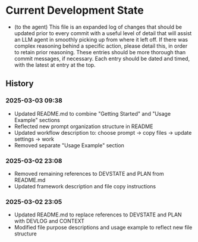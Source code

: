 # Current Development State

- (to the agent) This file is an expanded log of changes that should be updated prior to every commit with a useful level of detail that will assist an LLM agent in smoothly picking up from where it left off. If there was complex reasoning behind a specific action, please detail this, in order to retain prior reasoning. These entries should be more thorough than commit messages, if necessary. Each entry should be dated and timed, with the latest at entry at the top.

## History

### 2025-03-03 09:38
- Updated README.md to combine "Getting Started" and "Usage Example" sections
- Reflected new prompt organization structure in README
- Updated workflow description to: choose prompt → copy files → update settings → work
- Removed separate "Usage Example" section

### 2025-03-02 23:08
- Removed remaining references to DEVSTATE and PLAN from README.md
- Updated framework description and file copy instructions

### 2025-03-02 23:05
- Updated README.md to replace references to DEVSTATE and PLAN with DEVLOG and CONTEXT
- Modified file purpose descriptions and usage example to reflect new file structure
